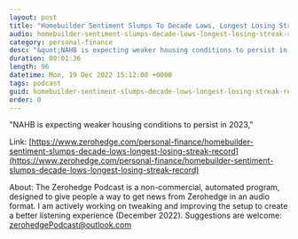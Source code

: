 ```yaml
---
layout: post
title: "Homebuilder Sentiment Slumps To Decade Lows, Longest Losing Streak On Record"
audio: homebuilder-sentiment-slumps-decade-lows-longest-losing-streak-record-0
category: personal-finance
desc: "&quot;NAHB is expecting weaker housing conditions to persist in 2023,&quot; "
duration: 00:01:36
length: 96
datetime: Mon, 19 Dec 2022 15:12:00 +0000
tags: podcast
guid: homebuilder-sentiment-slumps-decade-lows-longest-losing-streak-record-0
order: 0
---
```

&quot;NAHB is expecting weaker housing conditions to persist in 2023,&quot; 

Link: [https://www.zerohedge.com/personal-finance/homebuilder-sentiment-slumps-decade-lows-longest-losing-streak-record](https://www.zerohedge.com/personal-finance/homebuilder-sentiment-slumps-decade-lows-longest-losing-streak-record)

About: The Zerohedge Podcast is a non-commercial, automated program, designed to give people a way to get news from Zerohedge in an audio format.  I am actively working on tweaking and improving the setup to create a better listening experience (December 2022).  Suggestions are welcome: [zerohedgePodcast@outlook.com](mailto:zerohedgePodcast@outlook.com)